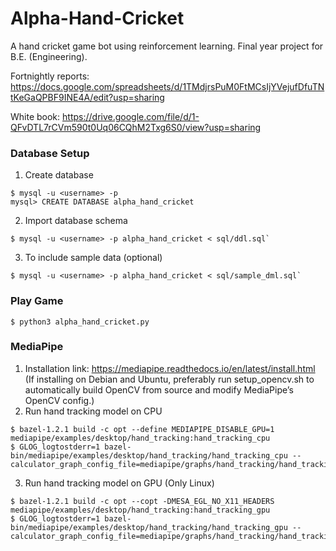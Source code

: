 # Alpha-Hand-Cricket
A hand cricket game bot using reinforcement learning. Final year project for B.E. (Engineering).

Fortnightly reports: https://docs.google.com/spreadsheets/d/1TMdjrsPuM0FtMCsIjYVejufDfuTNtKeGaQPBF9INE4A/edit?usp=sharing

White book: https://drive.google.com/file/d/1-QFvDTL7rCVm590t0Uq06CQhM2Txg6S0/view?usp=sharing

### Database Setup
1. Create database
```
$ mysql -u <username> -p 
mysql> CREATE DATABASE alpha_hand_cricket
```
2. Import database schema
```
$ mysql -u <username> -p alpha_hand_cricket < sql/ddl.sql`
```
3. To include sample data (optional)
```
$ mysql -u <username> -p alpha_hand_cricket < sql/sample_dml.sql`
```
### Play Game
```
$ python3 alpha_hand_cricket.py
```
### MediaPipe
1. Installation link: https://mediapipe.readthedocs.io/en/latest/install.html 
(If installing on Debian and Ubuntu, preferably run setup_opencv.sh to automatically build OpenCV from source and modify MediaPipe’s OpenCV config.)
2. Run hand tracking model on CPU
```
$ bazel-1.2.1 build -c opt --define MEDIAPIPE_DISABLE_GPU=1 mediapipe/examples/desktop/hand_tracking:hand_tracking_cpu
$ GLOG_logtostderr=1 bazel-bin/mediapipe/examples/desktop/hand_tracking/hand_tracking_cpu --calculator_graph_config_file=mediapipe/graphs/hand_tracking/hand_tracking_desktop_live.pbtxt
```
3. Run hand tracking model on GPU (Only Linux)
```
$ bazel-1.2.1 build -c opt --copt -DMESA_EGL_NO_X11_HEADERS mediapipe/examples/desktop/hand_tracking:hand_tracking_gpu
$ GLOG_logtostderr=1 bazel-bin/mediapipe/examples/desktop/hand_tracking/hand_tracking_gpu --calculator_graph_config_file=mediapipe/graphs/hand_tracking/hand_tracking_mobile.pbtxt
```
